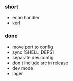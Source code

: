 ### short

- echo handler
- kerl

### done

- move port to config
- sync [SHELL_DEPS]
- separate dev.config
- don't include src in release
- dev mode
- lager
